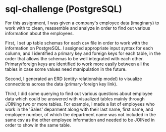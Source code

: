 # sql-challenge (PostgreSQL)

For this assignment, I was given a company's employee data (imaginary) to work with to clean, reassemble and analyze in order to find out various information about the employees. 

First, I set up table schemas for each csv file in order to work with the information on PostgreSQL. I assigned appropriate input syntax for each column, and I identified a primary key and foreign keys for each table, in the order that allows the schemas to be well integrated with each other. Primary/foreign keys are identified to work more easily between all the tables in case some values need manipulation in the future. 

Second, I generated an ERD (entity-relationship model) to visualize connections across the data (primary-foreign key link).

Third, I did some querying to find out various questions about employee data which could be answered with visualized tables mainly through JOINing two or more tables. For example, I made a list of employees who work in the 'Sales' deparment along with their last name, first name, and employee number, of which the department name was not included in the same csv as the other employee information and needed to be JOINed in order to show in the same table. 
